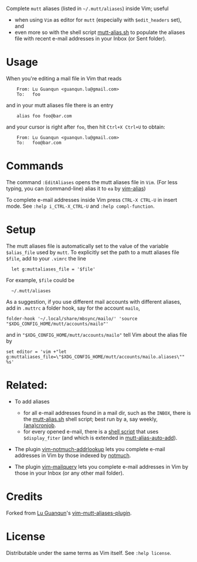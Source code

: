 Complete `mutt` aliases (listed in `~/.mutt/aliases`) inside Vim;
useful

- when using `Vim` as editor for `mutt` (especially with `$edit_headers` set), and
- even more so with the shell script [mutt-alias.sh](https://github.com/Konfekt/mutt-alias.sh) to populate the aliases file with recent e-mail addresses in your Inbox (or Sent folder).

# Usage

When you're editing a mail file in Vim that reads
```
    From: Lu Guanqun <guanqun.lu@gmail.com>
    To:   foo
```
and in your mutt aliases file there is an entry
```
    alias foo foo@bar.com
```
and your cursor is right after `foo`, then hit `Ctrl+X Ctrl+U` to obtain:
```
    From: Lu Guanqun <guanqun.lu@gmail.com>
    To:   foo@bar.com
```
# Commands

The command `:EditAliases` opens the mutt aliases file in `Vim`.
(For less typing, you can (command-line) alias it to `ea` by [vim-alias](https://github.com/Konfekt/vim-alias))

To complete e-mail addresses inside Vim press `CTRL-X CTRL-U` in insert
mode. See `:help i_CTRL-X_CTRL-U` and `:help compl-function`.

# Setup

The mutt aliases file is automatically set to the value of the variable `$alias_file` used by `mutt`.
To explicitly set the path to a mutt aliases file `$file`, add to your `.vimrc` the line

```vim
  let g:muttaliases_file = '$file'
```

For example, `$file` could be

```
  ~/.mutt/aliases
```

As a suggestion, if you use different mail accounts with different aliases, add in `.muttrc` a folder hook, say for the account `mailo`,

```
folder-hook '~/.local/share/mbsync/mailo/' 'source "$XDG_CONFIG_HOME/mutt/accounts/mailo"'
```

and in `"$XDG_CONFIG_HOME/mutt/accounts/mailo"` tell Vim about the alias file by

```
set editor = 'vim +"let g:muttaliases_file=\"$XDG_CONFIG_HOME/mutt/accounts/mailo.aliases\"" %s'
```

# Related:

- To add aliases

    - for all e-mail addresses found in a mail dir, such as the `INBOX`, there is the [mutt-alias.sh](https://github.com/Konfekt/mutt-alias.sh) shell script;
        best run by a, say weekly, [(ana)cronjob](https://konfekt.github.io/blog/2016/12/11/sane-cron-setup).
    -  for every opened e-mail, there is a [shell script](http://wcaleb.org/blog/mutt-tips) that uses `$display_fiter` (and which is extended in [mutt-alias-auto-add](https://github.com/teddywing/mutt-alias-auto-add)).
- The plugin [vim-notmuch-addrlookup](https://github.com/Konfekt/vim-notmuch-addrlookup) lets you complete e-mail addresses in Vim by those indexed by [notmuch](https://notmuchmail.org).
- The plugin [vim-mailquery](https://github.com/Konfekt/vim-mailquery) lets you complete e-mail addresses in Vim by those in your Inbox (or any other mail folder).

# Credits

Forked from [Lu Guanqun](mailto:guanqun.lu@gmail.com)'s [vim-mutt-aliases-plugin](https://github.com/guanqun/vim-mutt-aliases-plugin/tree/063a7bdd0d852a118253278721f74a053776135d).

# License

Distributable under the same terms as Vim itself.  See `:help license`.

